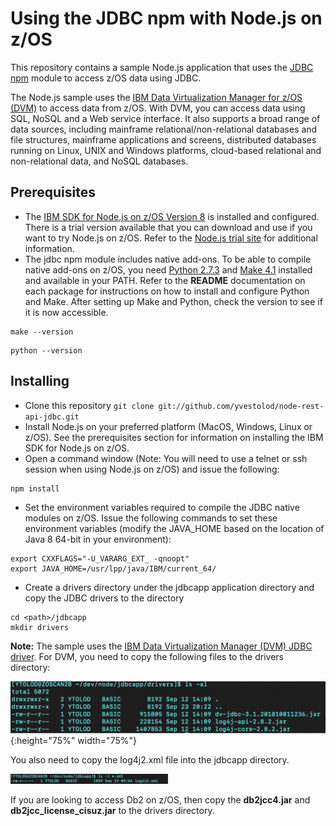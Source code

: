 # Using the JDBC npm with Node.js on z/OS

This repository contains a sample Node.js application that uses the [JDBC npm](https://www.npmjs.com/package/jdbc) module to access z/OS data using JDBC.

The Node.js sample uses the [IBM Data Virtualization Manager for z/OS (DVM)](https://www.ibm.com/support/knowledgecenter/en/SS4NKG_1.1.0/home/kc_welcome_all.html) to access data from z/OS. With DVM, you can access data using SQL, NoSQL and a Web service interface.  It also supports a broad range of data sources, including mainframe relational/non-relational databases and file structures, mainframe applications and screens, distributed databases running on Linux, UNIX and Windows platforms, cloud-based relational and non-relational data, and NoSQL databases.

## Prerequisites
 * The [IBM SDK for Node.js on z/OS Version 8](https://www.ibm.com/support/knowledgecenter/en/SSTRRS_8.0.0/com.ibm.nodejs.zos.v8.doc/welcome.html) is installed and configured. There is a trial version available that you can download and use if you want to try Node.js on z/OS.  Refer to the [Node.js trial site](https://developer.ibm.com/node/sdk/ztp/) for additional information.
 * The jdbc npm module includes native add-ons. To be able to compile native add-ons on z/OS, you need [Python 2.7.3](http://www.rocketsoftware.com/zos-open-source/python) and [Make 4.1](http://www.rocketsoftware.com/zos-open-source/make?ver=4.1) installed and available in your PATH. Refer to the **README** documentation on each package for instructions on how to install and configure Python and Make. After setting up Make and Python, check the version to see if it is now accessible.
 
```
make --version
```
```
python --version
```

## Installing
 * Clone this repository `git clone git://github.com/yvestolod/node-rest-api-jdbc.git`
 * Install Node.js on your preferred platform (MacOS, Windows, Linux or z/OS). See the prerequisites section for information on installing the IBM SDK for Node.js on z/OS.
 * Open a command window (Note: You will need to use a telnet or ssh session when using Node.js on z/OS) and issue the following:
 
 ```
 npm install
 ```
* Set the environment variables required to compile the JDBC native modules on z/OS. Issue the following commands to set these environment variables (modify the JAVA_HOME based on the location of Java 8 64-bit in your environment):

```
export CXXFLAGS="-U_VARARG_EXT_ -qnoopt"
export JAVA_HOME=/usr/lpp/java/IBM/current_64/
```
* Create a drivers directory under the jdbcapp application directory and copy the JDBC drivers to the directory

```
cd <path>/jdbcapp
mkdir drivers
```

**Note:** The sample uses the [IBM Data Virtualization Manager (DVM) JDBC driver](https://www.ibm.com/support/knowledgecenter/en/SS4NKG_1.1.0/havica10/topics/azk_ig_tsk_inst_JDBC_drivers.html). For DVM, you need to copy the following files to the drivers directory:

![Diagram 1](https://github.com/yvestolod/node-rest-api-jdbc/blob/master/media/Sample1.png){:height="75%" width="75%"}

You also need to copy the log4j2.xml file into the jdbcapp directory.

<img src="https://github.com/yvestolod/node-rest-api-jdbc/blob/master/media/Sample2.png" height="50%" width="50%">

If you are looking to access Db2 on z/OS, then copy the **db2jcc4.jar** and **db2jcc_license_cisuz.jar** to the drivers directory.



